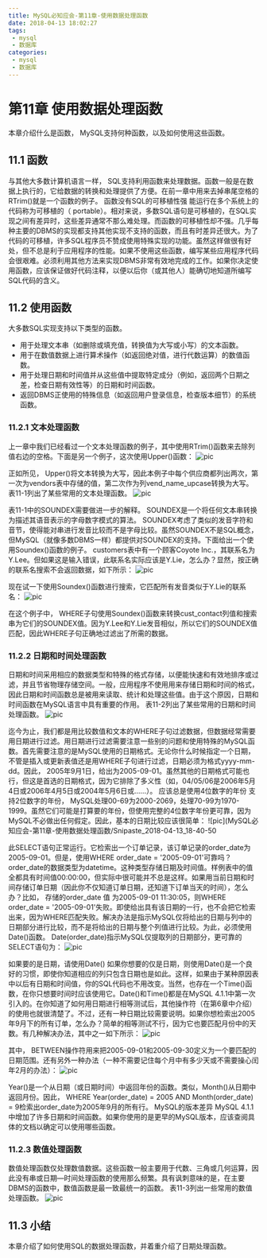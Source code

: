 ```yaml
---
title: MySQL必知应会-第11章-使用数据处理函数
date: 2018-04-13 18:02:27
tags:
 - mysql
 - 数据库
categories:
 - mysql
 - 数据库
---
```


# 第11章 使用数据处理函数
本章介绍什么是函数， MySQL支持何种函数，以及如何使用这些函数。

## 11.1 函数
与其他大多数计算机语言一样， SQL支持利用函数来处理数据。函数一般是在数据上执行的，它给数据的转换和处理提供了方便。在前一章中用来去掉串尾空格的RTrim()就是一个函数的例子。
函数没有SQL的可移植性强 能运行在多个系统上的代码称为可移植的（ portable）。相对来说，多数SQL语句是可移植的，在SQL实现之间有差异时，这些差异通常不那么难处理。而函数的可移植性却不强。几乎每种主要的DBMS的实现都支持其他实现不支持的函数，而且有时差异还很大。为了代码的可移植，许多SQL程序员不赞成使用特殊实现的功能。虽然这样做很有好处，但不总是利于应用程序的性能。如果不使用这些函数，编写某些应用程序代码会很艰难。必须利用其他方法来实现DBMS非常有效地完成的工作。如果你决定使用函数，应该保证做好代码注释，以便以后你（或其他人）能确切地知道所编写SQL代码的含义。

## 11.2 使用函数
大多数SQL实现支持以下类型的函数。
 - 用于处理文本串（如删除或填充值，转换值为大写或小写）的文本函数。
 - 用于在数值数据上进行算术操作（如返回绝对值，进行代数运算）的数值函数。 
 - 用于处理日期和时间值并从这些值中提取特定成分（例如，返回两个日期之差，检查日期有效性等）的日期和时间函数。
 - 返回DBMS正使用的特殊信息（如返回用户登录信息，检查版本细节）的系统函数。

### 11.2.1 文本处理函数
上一章中我们已经看过一个文本处理函数的例子，其中使用RTrim()函数来去除列值右边的空格。下面是另一个例子，这次使用Upper()函数：
![pic](MySQL必知应会-第11章-使用数据处理函数/Snipaste_2018-04-13_18-30-57.png)

正如所见， Upper()将文本转换为大写，因此本例子中每个供应商都列出两次，第一次为vendors表中存储的值，第二次作为列vend_name_upcase转换为大写。
表11-1列出了某些常用的文本处理函数。
![pic](MySQL必知应会-第11章-使用数据处理函数/Snipaste_2018-04-13_18-31-52.png)

表11-1中的SOUNDEX需要做进一步的解释。 SOUNDEX是一个将任何文本串转换为描述其语音表示的字母数字模式的算法。 SOUNDEX考虑了类似的发音字符和音节，使得能对串进行发音比较而不是字母比较。虽然SOUNDEX不是SQL概念，但MySQL（就像多数DBMS一样）都提供对SOUNDEX的支持。下面给出一个使用Soundex()函数的例子。 customers表中有一个顾客Coyote Inc.，其联系名为Y.Lee。但如果这是输入错误，此联系名实际应该是Y.Lie，怎么办？显然，按正确的联系名搜索不会返回数据，如下所示：
![pic](MySQL必知应会-第11章-使用数据处理函数/Snipaste_2018-04-13_18-34-29.png)

现在试一下使用Soundex()函数进行搜索，它匹配所有发音类似于Y.Lie的联系名：
![pic](MySQL必知应会-第11章-使用数据处理函数/Snipaste_2018-04-13_18-36-35.png)

在这个例子中， WHERE子句使用Soundex()函数来转换cust_contact列值和搜索串为它们的SOUNDEX值。因为Y.Lee和Y.Lie发音相似，所以它们的SOUNDEX值匹配，因此WHERE子句正确地过滤出了所需的数据。

### 11.2.2 日期和时间处理函数
日期和时间采用相应的数据类型和特殊的格式存储，以便能快速和有效地排序或过滤，并且节省物理存储空间。一般，应用程序不使用用来存储日期和时间的格式，因此日期和时间函数总是被用来读取、统计和处理这些值。由于这个原因，日期和时间函数在MySQL语言中具有重要的作用。
表11-2列出了某些常用的日期和时间处理函数。
![pic](MySQL必知应会-第11章-使用数据处理函数/Snipaste_2018-04-13_18-38-25.png)

迄今为止，我们都是用比较数值和文本的WHERE子句过滤数据，但数据经常需要用日期进行过滤。用日期进行过滤需要注意一些别的问题和使用特殊的MySQL函数。首先需要注意的是MySQL使用的日期格式。无论你什么时候指定一个日期，不管是插入或更新表值还是用WHERE子句进行过滤，日期必须为格式yyyy-mm-dd。因此， 2005年9月1日，给出为2005-09-01。虽然其他的日期格式可能也行，但这是首选的日期格式，因为它排除了多义性（如，04/05/06是2006年5月4日或2006年4月5日或2004年5月6日或……）。
应该总是使用4位数字的年份 支持2位数字的年份， MySQL处理00-69为2000-2069，处理70-99为1970-1999。虽然它们可能是打算要的年份，但使用完整的4位数字年份更可靠，因为MySQL不必做出任何假定。因此，基本的日期比较应该很简单：
![pic](MySQL必知应会-第11章-使用数据处理函数/Snipaste_2018-04-13_18-40-50

此SELECT语句正常运行。它检索出一个订单记录，该订单记录的order_date为2005-09-01。但是，使用WHERE order_date = '2005-09-01'可靠吗？ order_date的数据类型为datetime。这种类型存储日期及时间值。样例表中的值全都具有时间值00:00:00，但实际中很可能并不总是这样。如果用当前日期和时间存储订单日期（因此你不仅知道订单日期，还知道下订单当天的时间），怎么办？比如， 存储的order_date 值 为2005-09-01 11:30:05，则WHERE order_date = '2005-09-01'失败。即使给出具有该日期的一行，也不会把它检索出来，因为WHERE匹配失败。解决办法是指示MySQL仅将给出的日期与列中的日期部分进行比较，而不是将给出的日期与整个列值进行比较。为此，必须使用Date()函数。 Date(order_date)指示MySQL仅提取列的日期部分，更可靠的SELECT语句为：
![pic](MySQL必知应会-第11章-使用数据处理函数/Snipaste_2018-04-13_18-45-15.png)

如果要的是日期，请使用Date() 如果你想要的仅是日期，则使用Date()是一个良好的习惯，即使你知道相应的列只包含日期也是如此。这样，如果由于某种原因表中以后有日期和时间值，你的SQL代码也不用改变。当然，也存在一个Time()函数，在你只想要时间时应该使用它。Date()和Time()都是在MySQL 4.1.1中第一次引入的。在你知道了如何用日期进行相等测试后，其他操作符（在第6章中介绍）的使用也就很清楚了。不过，还有一种日期比较需要说明。如果你想检索出2005年9月下的所有订单，怎么办？简单的相等测试不行，因为它也要匹配月份中的天数。有几种解决办法，其中之一如下所示：
![pic](MySQL必知应会-第11章-使用数据处理函数/Snipaste_2018-04-13_18-47-01.png)

其中， BETWEEN操作符用来把2005-09-01和2005-09-30定义为一个要匹配的日期范围。还有另外一种办法（一种不需要记住每个月中有多少天或不需要操心闰年2月的办法）：
![pic](MySQL必知应会-第11章-使用数据处理函数/Snipaste_2018-04-13_18-48-03.png)

Year()是一个从日期（或日期时间）中返回年份的函数。类似，Month()从日期中返回月份。因此， WHERE Year(order_date) = 2005 AND Month(order_date) = 9检索出order_date为2005年9月的所有行。
MySQL的版本差异 MySQL 4.1.1中增加了许多日期和时间函数。如果你使用的是更早的MySQL版本，应该查阅具体的文档以确定可以使用哪些函数。

### 11.2.3 数值处理函数
数值处理函数仅处理数值数据。这些函数一般主要用于代数、三角或几何运算，因此没有串或日期—时间处理函数的使用那么频繁。具有讽刺意味的是，在主要DBMS的函数中，数值函数是最一致最统一的函数。
表11-3列出一些常用的数值处理函数。
![pic](MySQL必知应会-第11章-使用数据处理函数/Snipaste_2018-04-13_18-49-33.png)

## 11.3 小结
本章介绍了如何使用SQL的数据处理函数，并着重介绍了日期处理函数。